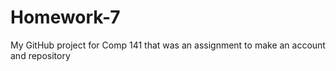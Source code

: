 # Homework-7
My GitHub project for Comp 141 that was an assignment to make an account and repository
